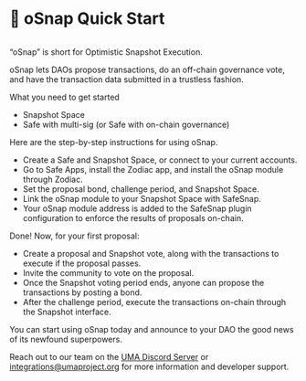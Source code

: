 # 🚀 oSnap Quick Start

<figure><img src="https://lh6.googleusercontent.com/ga6q0H-OT2TjxL6mmpzefST8tUDNxHioCF8T-2Ot37NPL0dvyIgXaDqpaNltJ5ezgAqmbv7sc061hiUbA1LxDeISmUMigIwO_PvtucfnfY-zIkvPe7x1FC0mn6PKdOMxvQ3eCYGfaz0k_EIMsBCLSXY" alt=""><figcaption></figcaption></figure>

“oSnap” is short for Optimistic Snapshot Execution.&#x20;

oSnap lets DAOs propose transactions, do an off-chain governance vote, and have the transaction data submitted in a trustless fashion.

What you need to get started

* Snapshot Space
* Safe with multi-sig (or Safe with on-chain governance)

Here are the step-by-step instructions for using oSnap.

* Create a Safe and Snapshot Space, or connect to your current accounts.&#x20;
* Go to Safe Apps, install the Zodiac app, and install the oSnap module through Zodiac.
* Set the proposal bond, challenge period, and Snapshot Space.
* Link the oSnap module to your Snapshot Space with SafeSnap.
* Your oSnap module address is added to the SafeSnap plugin configuration to enforce the results of proposals on-chain.

Done! Now, for your first proposal:

* Create a proposal and Snapshot vote, along with the transactions to execute if the proposal passes.
* Invite the community to vote on the proposal.
* Once the Snapshot voting period ends, anyone can propose the transactions by posting a bond.
* After the challenge period, execute the transactions on-chain through the Snapshot interface.

You can start using oSnap today and announce to your DAO the good news of its newfound superpowers.

Reach out to our team on the [UMA Discord Server](https://discord.com/invite/jsb9XQJ) or [integrations@umaproject.org](mailto:integrations@umaproject.org) for more information and developer support.
